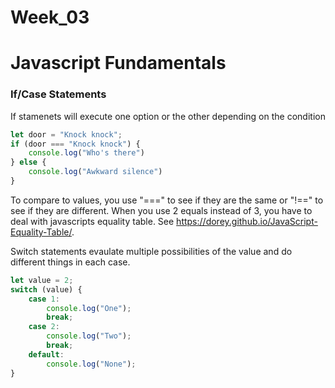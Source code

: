 # Week_03

# Javascript Fundamentals

### If/Case Statements

If stamenets will execute one option or the other depending on the condition 
```Javascript
let door = "Knock knock";
if (door === "Knock knock") {
    console.log("Who's there")
} else {
    console.log("Awkward silence")
}
```

To compare to values, you use "===" to see if they are the same or "!==" to see if they are different. When you use 2 equals instead of 3, you have to deal with javascripts equality table. See https://dorey.github.io/JavaScript-Equality-Table/. 


Switch statements evaulate multiple possibilities of the value and do different things in each case. 
```Javascript
let value = 2;
switch (value) {
    case 1: 
        console.log("One");
        break;
    case 2: 
        console.log("Two");
        break;
    default: 
        console.log("None");
}

```